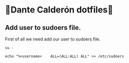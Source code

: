 # :penguin:Dante Calderón dotfiles:rocket:

## Add user to sudoers file.
First of all we need add our user to sudoers file. 
```
su -
```
```
echo "%<username<    ALL=(ALL:ALL) ALL" >> /etc/sudoers
```
